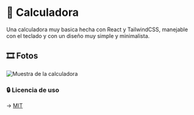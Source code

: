# 🧮 Calculadora

Una calculadora muy basica hecha con React y TailwindCSS, manejable con el teclado y con un diseño muy simple y minimalista.



## 🎞️ Fotos

![Muestra de la calculadora](https://i.ibb.co/qDpwx5n/Screenshot-1.png)


### 🔒 Licencia de uso

-> [MIT](https://choosealicense.com/licenses/mit/)

